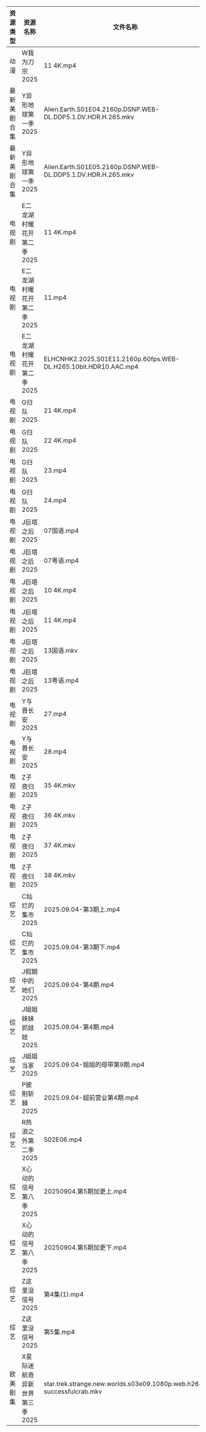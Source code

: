 | 资源类型   | 资源名称              | 文件名称                                                                  | 分享链接                                 | 更新时间                |
| ------ | ----------------- | --------------------------------------------------------------------- | ------------------------------------ | ------------------- |
| 动漫     | W我为刀宗2025         | 11 4K.mp4                                                             | https://pan.quark.cn/s/54b3858b85ec  | 2025-09-04 16:23:56 |
| 最新美剧合集 | Y异形地球第一季2025      | Alien.Earth.S01E04.2160p.DSNP.WEB-DL.DDP5.1.DV.HDR.H.265.mkv          | https://www.alipan.com/s/wSkoVXZdQoz | 2025-09-04 08:00:51 |
| 最新美剧合集 | Y异形地球第一季2025      | Alien.Earth.S01E05.2160p.DSNP.WEB-DL.DDP5.1.DV.HDR.H.265.mkv          | https://www.alipan.com/s/wSkoVXZdQoz | 2025-09-04 08:00:51 |
| 电视剧    | E二龙湖村暖花开第二季2025   | 11 4K.mp4                                                             | https://www.alipan.com/s/8v2qX3dsefF | 2025-09-04 20:59:42 |
| 电视剧    | E二龙湖村暖花开第二季2025   | 11.mp4                                                                | https://www.alipan.com/s/8v2qX3dsefF | 2025-09-04 14:59:39 |
| 电视剧    | E二龙湖村暖花开第二季2025   | ELHCNHK2.2025.S01E11.2160p.60fps.WEB-DL.H265.10bit.HDR10.AAC.mp4      | https://pan.quark.cn/s/8fd0747e49e4  | 2025-09-04 16:15:53 |
| 电视剧    | G归队2025           | 21 4K.mp4                                                             | https://www.alipan.com/s/Nf8CFYt1xod | 2025-09-04 07:59:48 |
| 电视剧    | G归队2025           | 22 4K.mp4                                                             | https://www.alipan.com/s/Nf8CFYt1xod | 2025-09-04 07:59:47 |
| 电视剧    | G归队2025           | 23.mp4                                                                | https://www.alipan.com/s/Nf8CFYt1xod | 2025-09-04 20:59:51 |
| 电视剧    | G归队2025           | 24.mp4                                                                | https://www.alipan.com/s/Nf8CFYt1xod | 2025-09-04 20:59:51 |
| 电视剧    | J巨塔之后2025         | 07国语.mp4                                                              | https://www.alipan.com/s/eMFs2RDCMss | 2025-09-04 14:59:58 |
| 电视剧    | J巨塔之后2025         | 07粤语.mp4                                                              | https://www.alipan.com/s/eMFs2RDCMss | 2025-09-04 14:59:58 |
| 电视剧    | J巨塔之后2025         | 10 4K.mp4                                                             | https://www.alipan.com/s/eMFs2RDCMss | 2025-09-04 14:59:57 |
| 电视剧    | J巨塔之后2025         | 11 4K.mp4                                                             | https://www.alipan.com/s/eMFs2RDCMss | 2025-09-04 14:59:57 |
| 电视剧    | J巨塔之后2025         | 13国语.mkv                                                              | https://www.alipan.com/s/eMFs2RDCMss | 2025-09-04 20:59:59 |
| 电视剧    | J巨塔之后2025         | 13粤语.mp4                                                              | https://www.alipan.com/s/eMFs2RDCMss | 2025-09-04 20:59:59 |
| 电视剧    | Y与晋长安2025         | 27.mp4                                                                | https://www.alipan.com/s/aMEzRwvUo21 | 2025-09-04 21:00:47 |
| 电视剧    | Y与晋长安2025         | 28.mp4                                                                | https://www.alipan.com/s/aMEzRwvUo21 | 2025-09-04 21:00:46 |
| 电视剧    | Z子夜归2025          | 35 4K.mkv                                                             | https://www.alipan.com/s/eenSecWfvhF | 2025-09-04 13:00:54 |
| 电视剧    | Z子夜归2025          | 36 4K.mkv                                                             | https://www.alipan.com/s/eenSecWfvhF | 2025-09-04 13:00:54 |
| 电视剧    | Z子夜归2025          | 37 4K.mkv                                                             | https://www.alipan.com/s/eenSecWfvhF | 2025-09-04 13:00:53 |
| 电视剧    | Z子夜归2025          | 38 4K.mkv                                                             | https://www.alipan.com/s/eenSecWfvhF | 2025-09-04 13:00:53 |
| 综艺     | C灿烂的集市2025        | 2025.09.04-第3期上.mp4                                                   | https://pan.quark.cn/s/b9e7edeff96e  | 2025-09-04 16:28:52 |
| 综艺     | C灿烂的集市2025        | 2025.09.04-第3期下.mp4                                                   | https://pan.quark.cn/s/b9e7edeff96e  | 2025-09-04 16:28:49 |
| 综艺     | J假期中的她们2025       | 2025.09.04-第4期.mp4                                                    | https://pan.quark.cn/s/7a645271de8d  | 2025-09-04 16:29:52 |
| 综艺     | J姐姐妹妹抓娃娃2025      | 2025.09.04-第4期.mp4                                                    | https://pan.quark.cn/s/1f1c2cfb3ccb  | 2025-09-04 16:30:04 |
| 综艺     | J姐姐当家2025         | 2025.09.04-姐姐的母带第9期.mp4                                               | https://pan.quark.cn/s/b9e3aa93f086  | 2025-09-04 16:30:16 |
| 综艺     | P披荆斩棘2025         | 2025.09.04-超前营业第4期.mp4                                                | https://pan.quark.cn/s/9ae1eb01008d  | 2025-09-04 16:31:48 |
| 综艺     | R热浪之外第二季2025      | S02E06.mp4                                                            | https://pan.quark.cn/s/815dd1d0debf  | 2025-09-04 16:32:09 |
| 综艺     | X心动的信号第八季2025     | 20250904.第5期加更上.mp4                                                   | https://pan.quark.cn/s/a2f1532c7f0e  | 2025-09-04 16:34:15 |
| 综艺     | X心动的信号第八季2025     | 20250904.第5期加更下.mp4                                                   | https://pan.quark.cn/s/a2f1532c7f0e  | 2025-09-04 16:34:18 |
| 综艺     | Z这里没信号2025        | 第4集(1).mp4                                                            | https://pan.quark.cn/s/7219fd4a3c19  | 2025-09-04 16:35:22 |
| 综艺     | Z这里没信号2025        | 第5集.mp4                                                               | https://pan.quark.cn/s/7219fd4a3c19  | 2025-09-04 16:35:19 |
| 欧美剧集   | X星际迷航奇异新世界第三季2025 | star.trek.strange.new.worlds.s03e09.1080p.web.h264-successfulcrab.mkv | https://pan.quark.cn/s/34326b5e0f86  | 2025-09-04 16:26:03 |
